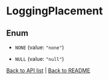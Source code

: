 # LoggingPlacement

## Enum


* `NONE` (value: `"none"`)

* `NULL` (value: `"null"`)


[Back to API list](../README.md#documentation-for-api-endpoints) | [Back to README](../README.md)


